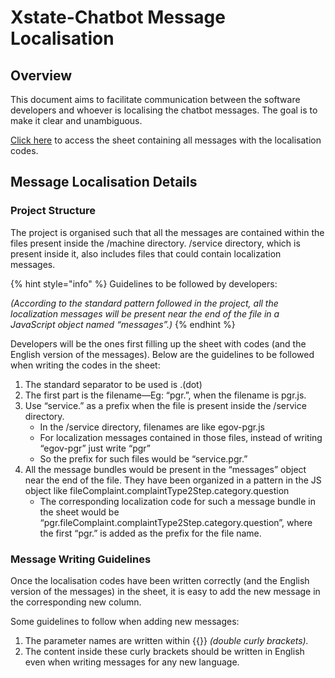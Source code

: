 # Xstate-Chatbot Message Localisation

## Overview

This document aims to facilitate communication between the software developers and whoever is localising the chatbot messages. The goal is to make it clear and unambiguous.

[Click here](https://docs.google.com/spreadsheets/d/1j5ldAHbwdR2jTCgUuxlrEdLKDZuHmkJg589v7OML-eA/edit#gid=0) to access the sheet containing all messages with the localisation codes.

## Message Localisation Details

### Project Structure

The project is organised such that all the messages are contained within the files present inside the /machine directory. /service directory, which is present inside it, also includes files that could contain localization messages.

{% hint style="info" %}
Guidelines to be followed by developers:

_(According to the standard pattern followed in the project, all the localization messages will be present near the end of the file in a JavaScript object named “messages”.)_
{% endhint %}

Developers will be the ones first filling up the sheet with codes (and the English version of the messages). Below are the guidelines to be followed when writing the codes in the sheet:

1. The standard separator to be used is .(dot)
2. The first part is the filename—Eg: “pgr.”, when the filename is pgr.js.
3. Use “service.” as a prefix when the file is present inside the /service directory.
   * In the /service directory, filenames are like egov-pgr.js
   * For localization messages contained in those files, instead of writing “egov-pgr” just write “pgr”
   * So the prefix for such files would be “service.pgr.”
4. All the message bundles would be present in the “messages” object near the end of the file. They have been organized in a pattern in the JS object like fileComplaint.complaintType2Step.category.question
   * The corresponding localization code for such a message bundle in the sheet would be “pgr.fileComplaint.complaintType2Step.category.question”, where the first “pgr.” is added as the prefix for the file name.

### Message Writing Guidelines <a href="#guidelines-for-writing-messages" id="guidelines-for-writing-messages"></a>

Once the localisation codes have been written correctly (and the English version of the messages) in the sheet, it is easy to add the new message in the corresponding new column.&#x20;

Some guidelines to follow when adding new messages:

1. The parameter names are written within \{{\}} _(double curly brackets)._
2. The content inside these curly brackets should be written in English even when writing messages for any new language.

